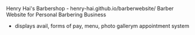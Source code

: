 Henry Hai's Barbershop  - henry-hai.github.io/barberwebsite/
Barber Website for Personal Barbering Business
- displays avail, forms of pay, menu, photo gallerym appointment system 
